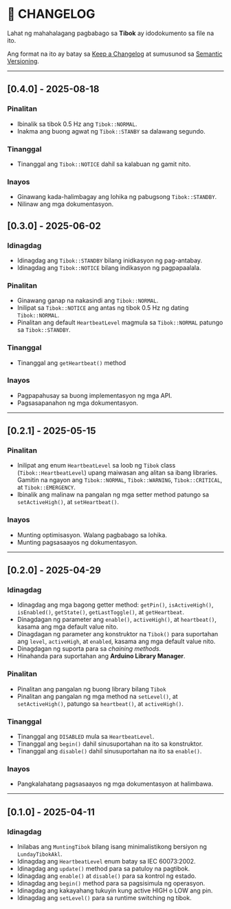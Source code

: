 # 📝 CHANGELOG

Lahat ng mahahalagang pagbabago sa **Tibok** ay idodokumento sa file na ito.

Ang format na ito ay batay sa [Keep a Changelog](https://keepachangelog.com/en/1.0.0/) at sumusunod sa [Semantic Versioning](https://semver.org/).

---

## [0.4.0] - 2025-08-18

### Pinalitan

- Ibinalik sa tibok 0.5 Hz ang `Tibok::NORMAL`.
- Inakma ang buong agwat ng `Tibok::STANBY` sa dalawang segundo.

### Tinanggal

- Tinanggal ang `Tibok::NOTICE` dahil sa kalabuan ng gamit nito. 

### Inayos

- Ginawang kada-halimbagay ang lohika ng pabugsong `Tibok::STANDBY`.
- Nilinaw ang mga dokumentasyon.

## [0.3.0] - 2025-06-02

### Idinagdag

- Idinagdag ang `Tibok::STANDBY` bilang inidkasyon ng pag-antabay.
- Idinagdag ang `Tibok::NOTICE` bilang indikasyon ng pagpapaalala.

### Pinalitan

- Ginawang ganap na nakasindi ang `Tibok::NORMAL`.
- Inilipat sa `Tibok::NOTICE` ang antas ng tibok 0.5 Hz ng dating `Tibok::NORMAL`.
- Pinalitan ang default `HeartbeatLevel` magmula sa `Tibok::NORMAL` patungo sa `Tibok::STANDBY`.

### Tinanggal

- Tinanggal ang `getHeartbeat()` method

### Inayos

- Pagpapahusay sa buong implementasyon ng mga API.
- Pagsasapanahon ng mga dokumentasyon.

---

## [0.2.1] - 2025-05-15

### Pinalitan
- Inilipat ang enum `HeartbeatLevel` sa loob ng `Tibok` class (`Tibok::HeartbeatLevel`) upang maiwasan ang alitan sa ibang libraries. Gamitin na ngayon ang `Tibok::NORMAL`, `Tibok::WARNING`, `Tibok::CRITICAL`, at `Tibok::EMERGENCY`.
- Ibinalik ang malinaw na pangalan ng mga setter method patungo sa `setActiveHigh()`, at `setHeartbeat()`.

### Inayos
- Munting optimisasyon. Walang pagbabago sa lohika.
- Munting pagsasaayos ng dokumentasyon.

---

## [0.2.0] - 2025-04-29

### Idinagdag
- Idinagdag ang mga bagong getter method: `getPin()`, `isActiveHigh()`, `isEnabled()`, `getState()`, `getLastToggle()`, at `getHeartbeat`.
- Dinagdagan ng parameter ang `enable()`, `activeHigh()`, at `heartbeat()`, kasama ang mga default value nito.
- Dinagdagan ng parameter ang konstruktor na `Tibok()` para suportahan ang `level`, `activeHigh`, at `enabled`, kasama ang mga default value nito.
- Dinagdagan ng suporta para sa *chaining  methods*.
- Hinahanda para suportahan ang **Arduino Library Manager**.

### Pinalitan
- Pinalitan ang pangalan ng buong library bilang `Tibok`
- Pinalitan ang pangalan ng mga method na `setLevel()`, at `setActiveHigh()`, patungo sa `heartbeat()`, at `activeHigh()`.

### Tinanggal
- Tinanggal ang `DISABLED` mula sa `HeartbeatLevel`.
- Tinanggal ang `begin()` dahil sinusuportahan na ito sa konstruktor.
- Tinanggal ang `disable()` dahil sinusuportahan na ito sa `enable()`.

### Inayos
- Pangkalahatang pagsasaayos ng mga dokumentasyon at halimbawa.

---

## [0.1.0] - 2025-04-11

### Idinagdag

- Inilabas ang `MuntingTibok` bilang isang minimalistikong bersiyon ng `LundayTibokAkl`.
- Idinagdag ang `HeartbeatLevel` enum batay sa IEC 60073:2002.
- Idinagdag ang `update()` method para sa patuloy na pagtibok.
- Idinagdag ang `enable()` at `disable()` para sa kontrol ng estado.
- Idinagdag ang `begin()` method para sa pagsisimula ng operasyon.
- Idinagdag ang kakayahang tukuyin kung active HIGH o LOW ang pin.
- Idinagdag ang `setLevel()` para sa runtime switching ng tibok.